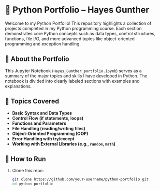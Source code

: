 # 🐍 Python Portfolio – Hayes Gunther

Welcome to my Python Portfolio! This repository highlights a collection of projects completed in my Python programming course. Each section demonstrates core Python concepts such as data types, control structures, functions, file I/O, and more advanced topics like object-oriented programming and exception handling.

## 📘 About the Portfolio

This Jupyter Notebook (`Hayes_Gunther_portfolio.ipynb`) serves as a summary of the major topics and skills I have developed in Python. The notebook is divided into clearly labeled sections with examples and explanations.

## 🧠 Topics Covered

- **Basic Syntax and Data Types**
- **Control Flow (if statements, loops)**
- **Functions and Parameters**
- **File Handling (reading/writing files)**
- **Object-Oriented Programming (OOP)**
- **Error Handling with try/except**
- **Working with External Libraries (e.g., `random`, `math`)**

## 🚀 How to Run

1. Clone this repo:
   ```bash
   git clone https://github.com/your-username/python-portfolio.git
   cd python-portfolio
